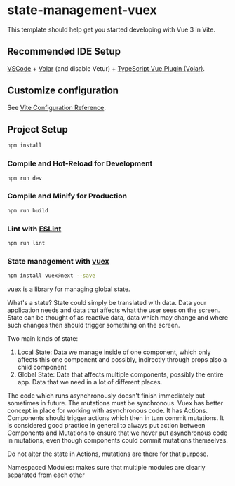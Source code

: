 # state-management-vuex

This template should help get you started developing with Vue 3 in Vite.

## Recommended IDE Setup

[VSCode](https://code.visualstudio.com/) + [Volar](https://marketplace.visualstudio.com/items?itemName=Vue.volar) (and disable Vetur) + [TypeScript Vue Plugin (Volar)](https://marketplace.visualstudio.com/items?itemName=Vue.vscode-typescript-vue-plugin).

## Customize configuration

See [Vite Configuration Reference](https://vitejs.dev/config/).

## Project Setup

```sh
npm install
```

### Compile and Hot-Reload for Development

```sh
npm run dev
```

### Compile and Minify for Production

```sh
npm run build
```

### Lint with [ESLint](https://eslint.org/)

```sh
npm run lint
```

### State management with [vuex](https://vuex.vuejs.org/)

```sh
npm install vuex@next --save
```

vuex is a library for managing global state.

What's a state?
State could simply be translated with data. Data your application needs and data that affects what the user sees on the screen. State can be thought of as reactive data, data which may change and where such changes then should trigger something on the screen.

Two main kinds of state:

1. Local State: Data we manage inside of one component, which only affects this one component and possibly, indirectly through props also a child component
2. Global State: Data that affects multiple components, possibly the entire app. Data that we need in a lot of different places.
   
The code which runs asynchronously doesn't finish immediately but sometimes in future. The mutations must be synchronous. Vuex has better concept in place for working with asynchronous code. It has Actions. Components should trigger actions which then in turn commit mutations. It is considered good practice in general to always put action between Components and Mutations to ensure that we never put asynchronous code in mutations, even though components could commit mutations themselves.

Do not alter the state in Actions, mutations are there for that purpose.    

Namespaced Modules: makes sure that multiple modules are clearly separated from each other
